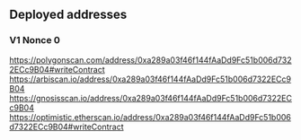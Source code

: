 ## Deployed addresses

### V1 Nonce 0
https://polygonscan.com/address/0xa289a03f46f144fAaDd9Fc51b006d7322ECc9B04#writeContract
https://arbiscan.io/address/0xa289a03f46f144fAaDd9Fc51b006d7322ECc9B04
https://gnosisscan.io/address/0xa289a03f46f144fAaDd9Fc51b006d7322ECc9B04
https://optimistic.etherscan.io/address/0xa289a03f46f144fAaDd9Fc51b006d7322ECc9B04#writeContract